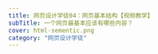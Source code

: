 ```yaml
---
title: 网页设计学徒04：网页基本结构【视频教学】
subTitle: 一个网页最基本应该有哪些内容？
cover: html-sementic.png
category: "网页设计学徒"
---
```

